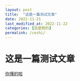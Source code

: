 ```yaml
---
layout: post
title:  "这是一篇测试文章"
date: 2022-11-21
last_modified_at: 2022-11-22
categories: [这是假的]
permalink: /ceshi/
---
```


# 这是一篇测试文章

<u>你懂的啦</u>